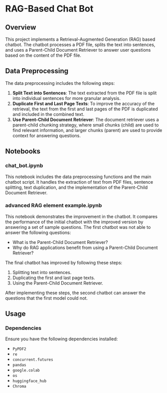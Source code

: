 # RAG-Based Chat Bot

## Overview

This project implements a Retrieval-Augmented Generation (RAG) based chatbot. The chatbot processes a PDF file, splits the text into sentences, and uses a Parent-Child Document Retriever to answer user questions based on the content of the PDF file.

## Data Preprocessing

The data preprocessing includes the following steps:

1. **Split Text into Sentences**: The text extracted from the PDF file is split into individual sentences for more granular analysis.
2. **Duplicate First and Last Page Texts**: To improve the accuracy of the retrieval, the text from the first and last pages of the PDF is duplicated and included in the combined text.
3. **Use Parent-Child Document Retriever**: The document retriever uses a parent-child chunking strategy, where small chunks (child) are used to find relevant information, and larger chunks (parent) are used to provide context for answering questions.

## Notebooks

### chat_bot.ipynb

This notebook includes the data preprocessing functions and the main chatbot script. It handles the extraction of text from PDF files, sentence splitting, text duplication, and the implementation of the Parent-Child Document Retriever.

### advanced RAG element example.ipynb

This notebook demonstrates the improvement in the chatbot. It compares the performance of the initial chatbot with the improved version by answering a set of sample questions. The first chatbot was not able to answer the following questions:

- What is the Parent-Child Document Retriever?
- Why do RAG applications benefit from using a Parent-Child Document Retriever?

The final chatbot has improved by following these steps:

1. Splitting text into sentences.
2. Duplicating the first and last page texts.
3. Using the Parent-Child Document Retriever.

After implementing these steps, the second chatbot can answer the questions that the first model could not.

## Usage

### Dependencies

Ensure you have the following dependencies installed:
- `PyPDF2`
- `re`
- `concurrent.futures`
- `pandas`
- `google.colab`
- `os`
- `huggingface_hub`
- `Chroma`

